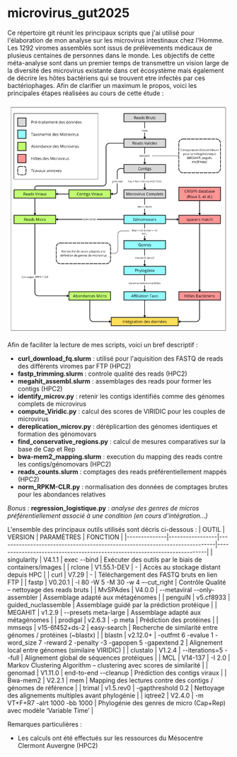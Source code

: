 # microvirus_gut2025

Ce répertoire git réunit les principaux scripts que j'ai utilisé pour l'élaboration de mon analyse sur les microvirus intestinaux chez l'Homme. Les 1292 viromes assemblés sont issus de prélèvements médicaux de plusieus centaines de personnes dans le monde. Les objectifs de cette méta-analyse sont dans un premier temps de transmettre un vision large de la diversité des microvirus existante dans cet écosystème mais également de décrire les hôtes bactériens qui se trouvent etre infectés par ces bactériophages. Afin de clarifier un maximum le propos, voici les principales étapes réalisées au cours de cette étude :

<p align="center">
  <img src="https://github.com/CeltillD/microvirus_gut2025/blob/main/WFgut25.png" alt="Aperçu graphique" width="600">
</p>

Afin de faciliter la lecture de mes scripts, voici un bref descriptif :
 - **curl_download_fq.slurm** : utilisé pour l'aquisition des FASTQ de reads des différents viromes par FTP (HPC2)
 - **fastp_trimming.slurm** : controle qualité des reads (HPC2)
 - **megahit_assembl.slurm** : assemblages des reads pour former les contigs (HPC2)
 - **identify_microv.py** : retenir les contigs identifiés comme des génomes complets de microvirus
 - **compute_Viridic.py** : calcul des scores de VIRIDIC pour les couples de microvirus
 - **dereplication_microv.py** : déréplicartion des génomes identiques et formation des génomovars
 - **find_conservative_regions.py** : calcul de mesures comparatives sur la base de Cap et Rep
 - **bwa-mem2_mapping.slurm** : execution du mapping des reads contre les contigs/génomovars (HPC2)
 - **reads_counts.slurm** : comptages des reads préférentiellement mappés (HPC2)
 - **norm_RPKM-CLR.py** : normalisation des données de comptages brutes pour les abondances relatives

*Bonus* *:* **regression_logistique.py** *:* *analyse des genres de micros préférentiellement associé à une condition*
*(en cours d'intégration...)*

L'ensemble des principaux outils utilisés sont décris ci-dessous :
| OUTIL        | VERSION         | PARAMÈTRES                                                                 | FONCTION                                                                 |
|--------------|-----------------|----------------------------------------------------------------------------|--------------------------------------------------------------------------|
| singularity  | V4.1.1          | exec --bind                                                               | Exécuter des outils par le biais de containers/images                   |
| rclone       | V1.55.1-DEV     | -                                                                          | Accès au stockage distant depuis HPC                                    |
| curl         | V7.29           | -                                                                          | Téléchargement des FASTQ bruts en lien FTP                              |
| fastp        | V0.20.1         | -l 80 -W 5 -M 30 -w 4 –-cut_right                                           | Contrôle Qualité – nettoyage des reads bruts                            |
| MvSPAdes     | V4.0.0          | --metaviral --only-assembler                                              | Assemblage adapté aux métagénomes                                       |
| penguiN      | v5.cf8933       | guided_nuclassemble                                                       | Assemblage guidé par la prédiction protéique                            |
| MEGAHIT      | v1.2.9          | --presets meta-large                                                      | Assemblage adapté aux métagénomes                                       |
| prodigal     | v2.6.3          | -p meta                                                                   | Prédiction des protéines                                                 |
| mmseqs       | v15-6f452+ds-2  | easy-search                                                               | Recherche de similarité entre génomes / protéines (~blastx)             |
| blastn       | v2.12.0+        | -outfmt 6 -evalue 1 -word_size 7 -reward 2 -penalty -3 -gapopen 5 -gapextend 2 | Alignement local entre génomes (similaire VIRIDIC)                     |
| clustalo     | V1.2.4          | --iterations=5 --full                                                     | Alignement global de séquences protéiques                               |
| MCL          | V14-137         | -I 2.0                                                                    | Markov Clustering Algorithm – clustering avec scores de similarité      |
| genomad      | V1.11.0         | end-to-end --cleanup                                                      | Prédiction des contigs viraux                                           |
| Bwa-mem2     | V2.2.1          | mem                                                                       | Mapping des lectures contre des contigs / génomes de référence          |
| trimal       | v1.5.rev0       | -gapthreshold 0.2                                                         | Nettoyage des alignements multiples avant phylogénie                    |
| iqtree2      | V2.4.0          | -m VT+F+R7 -alrt 1000 -bb 1000                                            | Phylogénie des genres de micro (Cap+Rep) avec modèle ‘Variable Time’    |

Remarques particulières :
- Les calculs ont été effectués sur les ressources du Mésocentre Clermont Auvergne (HPC2)
